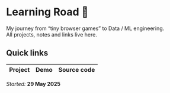 # Learning Road 🚀

My journey from “tiny browser games” to Data / ML engineering.  
All projects, notes and links live here.

## Quick links
| Project            | Demo                                           | Source code |
|--------------------|------------------------------------------------|-------------|


_Started:_ **29 May 2025**
